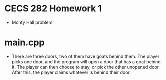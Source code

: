 # CECS 282 Homework 1
* Monty Hall problem

# main.cpp
* There are three doors, two of them have goats behind them. The player picks one door, and the program will open a door that has a goat behind it. The player can then choose to stay, or pick the other unopened door. After this, the player claims whatever is behind their door.